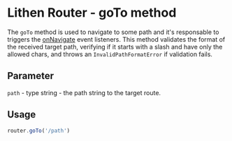 # Lithen Router - goTo method

The `goTo` method is used to navigate to some path and it's responsable to triggers the
[onNavigate](./on-navigate.md) event listeners. This method validates the format of the received
target path, verifying if it starts with a slash and have only the allowed chars, and throws an
`InvalidPathFormatError` if validation fails.

## Parameter
`path` - type string - the path string to the target route.

## Usage
```ts
router.goTo('/path')
```
